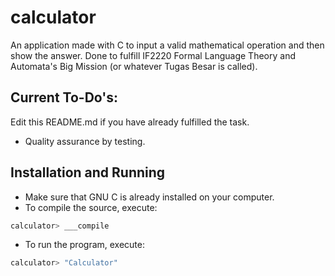 # calculator

An application made with C to input a valid mathematical operation and then show the answer.
Done to fulfill IF2220 Formal Language Theory and Automata's Big Mission (or whatever Tugas Besar is called).

## Current To-Do's:

Edit this README.md if you have already fulfilled the task.
* Quality assurance by testing.

## Installation and Running
* Make sure that GNU C is already installed on your computer.
* To compile the source, execute:
``` bash
calculator> ___compile
```
* To run the program, execute:
``` bash
calculator> "Calculator"
```
